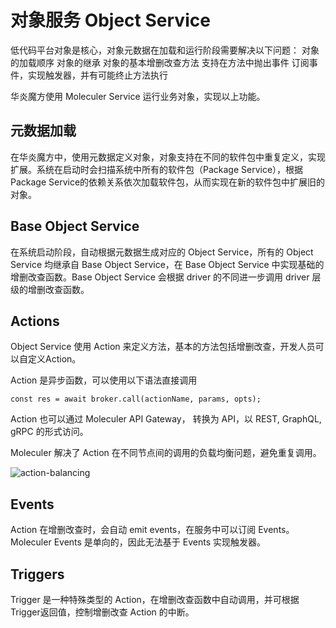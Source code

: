 对象服务 Object Service 
===

低代码平台对象是核心，对象元数据在加载和运行阶段需要解决以下问题：
对象的加载顺序
对象的继承
对象的基本增删改查方法
支持在方法中抛出事件
订阅事件，实现触发器，并有可能终止方法执行

华炎魔方使用 Moleculer Service 运行业务对象，实现以上功能。

## 元数据加载

在华炎魔方中，使用元数据定义对象，对象支持在不同的软件包中重复定义，实现扩展。系统在启动时会扫描系统中所有的软件包（Package Service），根据Package Service的依赖关系依次加载软件包，从而实现在新的软件包中扩展旧的对象。

## Base Object Service

在系统启动阶段，自动根据元数据生成对应的 Object Service，所有的 Object Service 均继承自 Base Object Service，在 Base Object Service 中实现基础的增删改查函数。Base Object Service 会根据 driver 的不同进一步调用 driver 层级的增删改查函数。

## Actions

Object Service 使用 Action 来定义方法，基本的方法包括增删改查，开发人员可以自定义Action。

Action 是异步函数，可以使用以下语法直接调用 

```
const res = await broker.call(actionName, params, opts);
```

Action 也可以通过 Moleculer API Gateway， 转换为 API，以 REST, GraphQL, gRPC 的形式访问。

Moleculer 解决了 Action 在不同节点间的调用的负载均衡问题，避免重复调用。

![action-balancing](https://moleculer.services/docs/0.14/assets/action-balancing.gif)

## Events

Action 在增删改查时，会自动 emit events，在服务中可以订阅 Events。Moleculer Events 是单向的，因此无法基于 Events 实现触发器。

## Triggers

Trigger 是一种特殊类型的 Action，在增删改查函数中自动调用，并可根据Trigger返回值，控制增删改查 Action 的中断。
